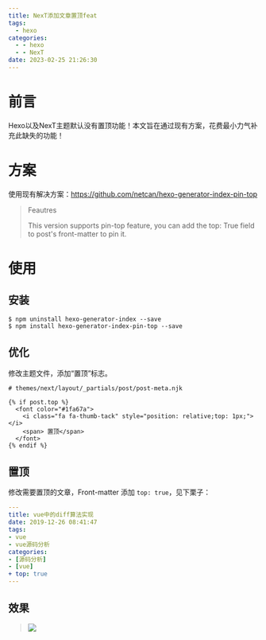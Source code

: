 ```yaml
---
title: NexT添加文章置顶feat
tags:
  - hexo
categories:
  - - hexo
  - - NexT
date: 2023-02-25 21:26:30
---
```



# 前言

Hexo以及NexT主题默认没有置顶功能！本文旨在通过现有方案，花费最小力气补充此缺失的功能！

<!-- more -->

# 方案

使用现有解决方案：https://github.com/netcan/hexo-generator-index-pin-top

> Feautres 
>
>This version supports pin-top feature, you can add the top: True field to post's front-matter to pin it.

# 使用

## 安装

```shell
$ npm uninstall hexo-generator-index --save
$ npm install hexo-generator-index-pin-top --save
```

## 优化

修改主题文件，添加“置顶”标志。
```shell
# themes/next/layout/_partials/post/post-meta.njk

{% if post.top %}
  <font color="#1fa67a">
    <i class="fa fa-thumb-tack" style="position: relative;top: 1px;"></i>
    <span> 置顶</span>
  </font>
{% endif %}
```

## 置顶

修改需要置顶的文章，Front-matter 添加 `top: true`，见下栗子：

```yml
---
title: vue中的diff算法实现
date: 2019-12-26 08:41:47
tags:
- vue
- vue源码分析
categories:
- [源码分析]
- [vue]
+ top: true
---
```

## 效果

>![](Snipaste_2023-02-25_21-11-27.png)
